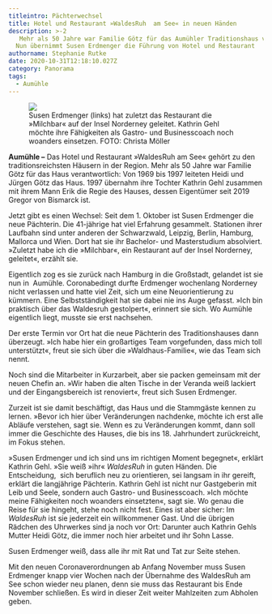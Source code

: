 ```yaml
---
titleintro: Pächterwechsel
title: Hotel und Restaurant »WaldesRuh  am See« in neuen Händen
description: >-2
   Mehr als 50 Jahre war Familie Götz für das Aumühler Traditionshaus verantwortlich.
  Nun übernimmt Susen Erdmenger die Führung von Hotel und Restaurant
authorname: Stephanie Rutke
date: 2020-10-31T12:18:10.027Z
category: Panorama
tags:
  - Aumühle
---
```

<figure>
  <img src="/static/media/2020-Pächterwechsel-WaldesRuh-Erdmenger-Gehl.jpg">
  <figcaption>
Susen Erdmenger (links) hat zuletzt das Restaurant die »Milchbar« auf der Insel Norderney geleitet. Kathrin Gehl möchte ihre Fähigkeiten als Gastro- und Businesscoach noch woanders einsetzen. FOTO: Christa Möller  
   
  </figcaption>
</figure>



**Aumühle –** Das Hotel und Restaurant »WaldesRuh am See« gehört zu den traditionsreichsten Häusern in der Region. Mehr als 50 Jahre war Familie Götz für das Haus verantwortlich: Von 1969 bis 1997 leiteten Heidi und Jürgen Götz das Haus. 1997 übernahm ihre Tochter Kathrin Gehl zusammen mit ihrem Mann Erik die Regie des Hauses, dessen Eigentümer seit 2019 Gregor von Bismarck ist.

Jetzt gibt es einen Wechsel: Seit dem 1. Oktober ist Susen Erdmenger die neue Pächterin. Die 41-jährige hat viel Erfahrung gesammelt. Stationen ihrer Laufbahn sind unter anderen der Schwarzwald, Leipzig, Berlin, Hamburg, Mallorca und Wien. Dort hat sie ihr Bachelor- und Masterstudium absolviert. »Zuletzt habe ich die »Milchbar«, ein Restaurant auf der Insel Norderney, geleitet«, erzählt sie. 

Eigentlich zog es sie zurück nach Hamburg in die Großstadt, gelandet ist sie nun in  Aumühle. Coronabedingt durfte Erdmenger wochenlang Norderney nicht verlassen und hatte viel Zeit, sich um eine Neuorientierung zu kümmern. Eine Selbstständigkeit hat sie dabei nie ins Auge gefasst. »Ich bin praktisch über das Waldesruh gestolpert«, erinnert sie sich. Wo Aumühle eigentlich liegt, musste sie erst nachsehen. 

Der erste Termin vor Ort hat die neue Pächterin des Traditionshauses dann überzeugt. »Ich habe hier ein großartiges Team vorgefunden, dass mich toll unterstützt«, freut sie sich über die »Waldhaus-Familie«, wie das Team sich nennt. 

Noch sind die Mitarbeiter in Kurzarbeit, aber sie packen gemeinsam mit der neuen Chefin an. »Wir haben die alten Tische in der Veranda weiß lackiert und der Eingangsbereich ist renoviert«, freut sich Susen Erdmenger.

Zurzeit ist sie damit beschäftigt, das Haus und die Stammgäste kennen zu lernen. »Bevor ich hier über Veränderungen nachdenke, möchte ich erst alle Abläufe verstehen, sagt sie. Wenn es zu Veränderungen kommt, dann soll immer die Geschichte des Hauses, die bis ins 18. Jahrhundert zurückreicht, im Fokus stehen.

»Susen Erdmenger und ich sind uns im richtigen Moment begegnet«, erklärt Kathrin Gehl. »Sie weiß »ihr« *WaldesRuh* in guten Händen. Die Entscheidung,  sich beruflich neu zu orientieren, sei langsam in ihr gereift, erklärt die langjährige Pächterin. Kathrin Gehl ist nicht nur Gastgeberin mit Leib und Seele, sondern auch Gastro- und Businesscoach. »Ich möchte meine Fähigkeiten noch woanders einsetzten«, sagt sie. Wo genau die Reise für sie hingeht, stehe noch nicht fest. Eines ist aber sicher: Im *WaldesRuh* ist sie jederzeit ein willkommener Gast. Und die übrigen Rädchen des Uhrwerkes sind ja noch vor Ort: Darunter auch Kathrin Gehls Mutter Heidi Götz, die immer noch hier arbeitet und ihr Sohn Lasse. 

Susen Erdmenger weiß, dass alle ihr mit Rat und Tat zur Seite stehen. 

Mit den neuen Coronaverordnungen ab Anfang November muss Susen Erdmenger knapp vier Wochen nach der Übernahme des WaldesRuh am See schon wieder neu planen, denn sie muss das Restaurant bis Ende November schließen. Es wird in dieser Zeit weiter Mahlzeiten zum Abholen geben.